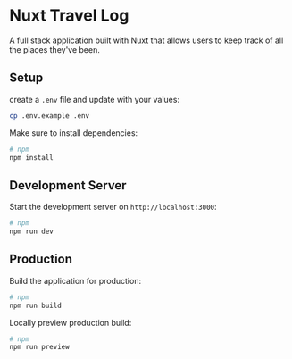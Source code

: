 # Nuxt Travel Log

A full stack application built with Nuxt that allows users to keep track of all the places they've been.

## Setup

create a `.env` file and update with your values:

```sh
cp .env.example .env
```

Make sure to install dependencies:

```bash
# npm
npm install
```

## Development Server

Start the development server on `http://localhost:3000`:

```bash
# npm
npm run dev
```

## Production

Build the application for production:

```bash
# npm
npm run build
```

Locally preview production build:

```bash
# npm
npm run preview
```
